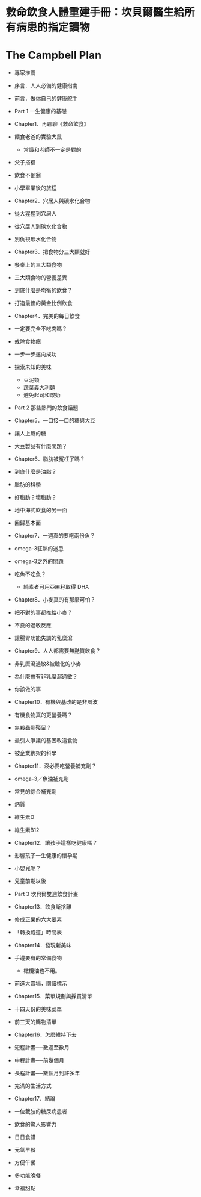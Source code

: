 # 救命飲食人體重建手冊：坎貝爾醫生給所有病患的指定讀物
# The Campbell Plan
- 專家推薦
- 序言．人人必備的健康指南
- 前言．做你自己的健康舵手

- Part 1 一生健康的基礎
- Chapter1．再聊聊《救命飲食》
- 餵食老爸的實驗大鼠
    - 常識和老師不一定是對的
- 父子搭檔
- 飲食不倒翁
- 小學畢業後的旅程
 
- Chapter2．穴居人與碳水化合物
- 從大猩猩到穴居人
- 從穴居人到碳水化合物
- 別仇視碳水化合物
 
- Chapter3．把食物分三大類就好
- 餐桌上的三大類食物
- 三大類食物的營養差異
- 到底什麼是均衡的飲食？
- 打造最佳的黃金比例飲食
 
- Chapter4．完美的每日飲食
- 一定要完全不吃肉嗎？
- 戒除食物癮
- 一步一步邁向成功
- 探索未知的美味
    - 豆泥類
    - 蔬菜義大利麵
    - 避免起司和酸奶
 
- Part 2 那些熱門的飲食話題
- Chapter5．一口接一口的糖與大豆
- 讓人上癮的糖
- 大豆製品有什麼問題？
 
- Chapter6．脂肪被冤枉了嗎？
- 到底什麼是油脂？
- 脂肪的科學
- 好脂肪？壞脂肪？
- 地中海式飲食的另一面
- 回歸基本面
 
- Chapter7．一週真的要吃兩份魚？
- omega-3狂熱的迷思
- omega-3之外的問題
- 吃魚不吃魚？
    - 純素者可用亞麻籽取得 DHA
 
- Chapter8．小麥真的有那麼可怕？
- 把不對的事都推給小麥？
- 不良的過敏反應
- 讓腸胃功能失調的乳糜瀉
 
- Chapter9．人人都需要無麩質飲食？
- 非乳糜瀉過敏&被醜化的小麥
- 為什麼會有非乳糜瀉過敏？
- 你該做的事
 
- Chapter10．有機與基改的是非風波
- 有機食物真的更營養嗎？
- 無殺蟲劑殘留？
- 最引人爭議的基因改造食物
- 被企業綁架的科學
 
- Chapter11．沒必要吃營養補充劑？
- omega-3／魚油補充劑
- 常見的綜合補充劑
- 鈣質
- 維生素D
- 維生素B12
 
- Chapter12．讓孩子這樣吃健康嗎？
- 影響孩子一生健康的懷孕期
- 小嬰兒呢？
- 兒童前期以後
 
- Part 3 坎貝爾雙週飲食計畫
- Chapter13．飲食斷捨離
- 修成正果的六大要素
- 「轉換跑道」時間表
 
- Chapter14．發現新美味
- 手邊要有的常備食物
    - 橄欖油也不用。
- 前進大賣場，閱讀標示
 
- Chapter15．菜單規劃與採買清單
- 十四天份的美味菜單
- 前三天的購物清單
 
- Chapter16．怎麼維持下去
- 短程計畫──數週至數月
- 中程計畫──前幾個月
- 長程計畫──數個月到許多年
- 完滿的生活方式
 
- Chapter17．結論
- 一位截肢的糖尿病患者
- 飲食的驚人影響力
 
- 日日食譜
- 元氣早餐
- 方便午餐
- 多功能晩餐
- 幸福甜點